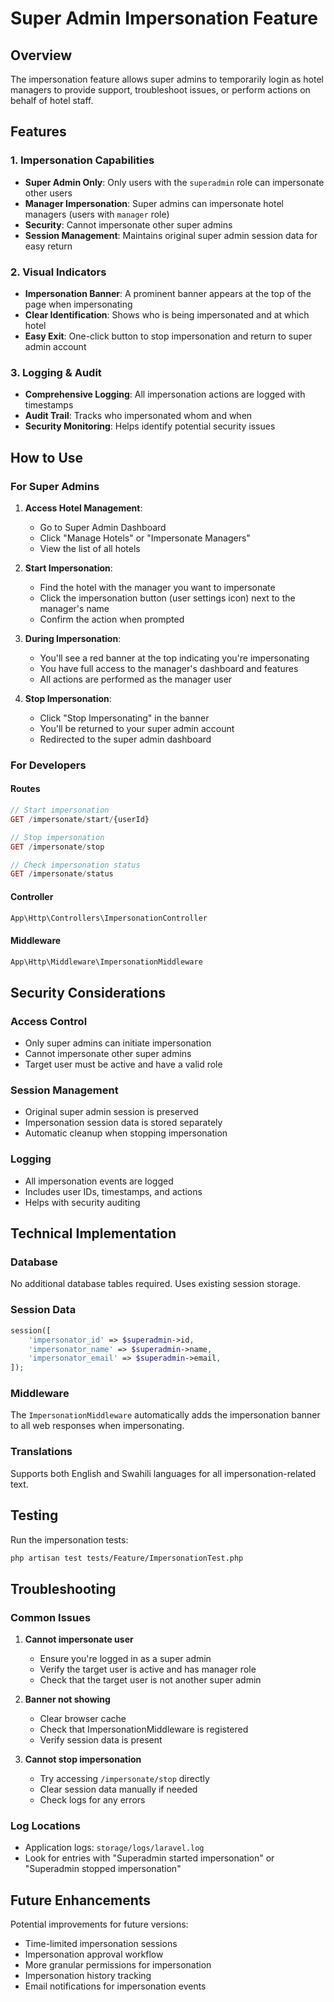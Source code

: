 # Super Admin Impersonation Feature

## Overview

The impersonation feature allows super admins to temporarily login as hotel managers to provide support, troubleshoot issues, or perform actions on behalf of hotel staff.

## Features

### 1. Impersonation Capabilities
- **Super Admin Only**: Only users with the `superadmin` role can impersonate other users
- **Manager Impersonation**: Super admins can impersonate hotel managers (users with `manager` role)
- **Security**: Cannot impersonate other super admins
- **Session Management**: Maintains original super admin session data for easy return

### 2. Visual Indicators
- **Impersonation Banner**: A prominent banner appears at the top of the page when impersonating
- **Clear Identification**: Shows who is being impersonated and at which hotel
- **Easy Exit**: One-click button to stop impersonation and return to super admin account

### 3. Logging & Audit
- **Comprehensive Logging**: All impersonation actions are logged with timestamps
- **Audit Trail**: Tracks who impersonated whom and when
- **Security Monitoring**: Helps identify potential security issues

## How to Use

### For Super Admins

1. **Access Hotel Management**:
   - Go to Super Admin Dashboard
   - Click "Manage Hotels" or "Impersonate Managers"
   - View the list of all hotels

2. **Start Impersonation**:
   - Find the hotel with the manager you want to impersonate
   - Click the impersonation button (user settings icon) next to the manager's name
   - Confirm the action when prompted

3. **During Impersonation**:
   - You'll see a red banner at the top indicating you're impersonating
   - You have full access to the manager's dashboard and features
   - All actions are performed as the manager user

4. **Stop Impersonation**:
   - Click "Stop Impersonating" in the banner
   - You'll be returned to your super admin account
   - Redirected to the super admin dashboard

### For Developers

#### Routes
```php
// Start impersonation
GET /impersonate/start/{userId}

// Stop impersonation
GET /impersonate/stop

// Check impersonation status
GET /impersonate/status
```

#### Controller
```php
App\Http\Controllers\ImpersonationController
```

#### Middleware
```php
App\Http\Middleware\ImpersonationMiddleware
```

## Security Considerations

### Access Control
- Only super admins can initiate impersonation
- Cannot impersonate other super admins
- Target user must be active and have a valid role

### Session Management
- Original super admin session is preserved
- Impersonation session data is stored separately
- Automatic cleanup when stopping impersonation

### Logging
- All impersonation events are logged
- Includes user IDs, timestamps, and actions
- Helps with security auditing

## Technical Implementation

### Database
No additional database tables required. Uses existing session storage.

### Session Data
```php
session([
    'impersonator_id' => $superadmin->id,
    'impersonator_name' => $superadmin->name,
    'impersonator_email' => $superadmin->email,
]);
```

### Middleware
The `ImpersonationMiddleware` automatically adds the impersonation banner to all web responses when impersonating.

### Translations
Supports both English and Swahili languages for all impersonation-related text.

## Testing

Run the impersonation tests:
```bash
php artisan test tests/Feature/ImpersonationTest.php
```

## Troubleshooting

### Common Issues

1. **Cannot impersonate user**
   - Ensure you're logged in as a super admin
   - Verify the target user is active and has manager role
   - Check that the target user is not another super admin

2. **Banner not showing**
   - Clear browser cache
   - Check that ImpersonationMiddleware is registered
   - Verify session data is present

3. **Cannot stop impersonation**
   - Try accessing `/impersonate/stop` directly
   - Clear session data manually if needed
   - Check logs for any errors

### Log Locations
- Application logs: `storage/logs/laravel.log`
- Look for entries with "Superadmin started impersonation" or "Superadmin stopped impersonation"

## Future Enhancements

Potential improvements for future versions:
- Time-limited impersonation sessions
- Impersonation approval workflow
- More granular permissions for impersonation
- Impersonation history tracking
- Email notifications for impersonation events
